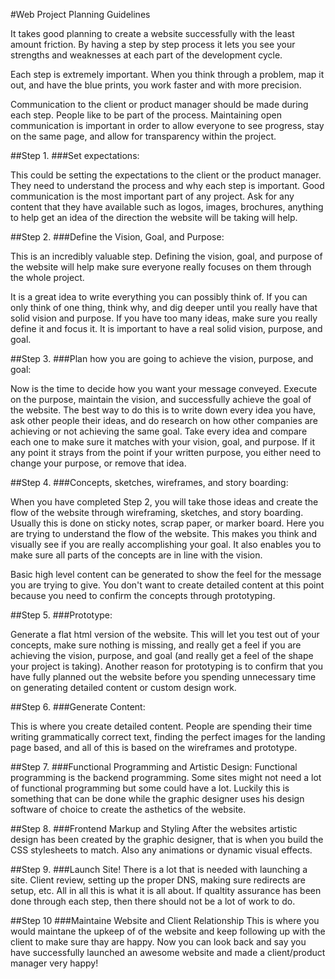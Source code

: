 #Web Project Planning Guidelines

It takes good planning to create a website successfully with the least amount friction. By having a step by step process it lets you see your strengths and weaknesses at each part of the development cycle.

Each step is extremely important. When you think through a problem, map it out, and have the blue prints, you work faster and with more precision.

Communication to the client or product manager should be made during each step. People like to be part of the process. Maintaining open communication is important in order to allow everyone to see progress, stay on the same page, and allow for transparency within the project.

##Step 1.
###Set expectations:

This could be setting the expectations to the client or the product manager. They need to understand the process and why each step is important. Good communication is the most important part of any project. Ask for any content that they have available such as logos, images, brochures, anything to help get an idea of the direction the website will be taking will help.

##Step 2.
###Define the Vision, Goal, and Purpose:

This is an incredibly valuable step. Defining the vision, goal, and purpose of the website will help make sure everyone really focuses on them through the whole project.

It is a great idea to write everything you can possibly think of. If you can only think of one thing, think why, and dig deeper until you really have that solid vision and purpose. If you have too many ideas, make sure you really define it and focus it. It is important to have a real solid vision, purpose, and goal.

##Step 3.
###Plan how you are going to achieve the vision, purpose, and goal:

Now is the time to decide how you want your message conveyed. Execute on the purpose, maintain the vision, and successfully achieve the goal of the website. The best way to do this is to write down every idea you have, ask other people their ideas, and do research on how other companies are achieving or not achieving the same goal. Take every idea and compare each one to make sure it matches with your vision, goal, and purpose. If it any point it strays from the point if your written purpose, you either need to change your purpose, or remove that idea.

##Step 4.
###Concepts, sketches, wireframes, and story boarding:

When you have completed Step 2, you will take those ideas and create the flow of the website through wireframing, sketches, and story boarding. Usually this is done on sticky notes, scrap paper, or marker board. Here you are trying to understand the flow of the website. This makes you think and visually see if you are really accomplishing your goal. It also enables you to make sure all parts of the concepts are in line with the vision.

Basic high level content can be generated to show the feel for the message you are trying to give. You don't want to create detailed content at this point because you need to confirm the concepts through prototyping.

##Step 5.
###Prototype:

Generate a flat html version of the website. This will let you test out of your concepts, make sure nothing is missing, and really get a feel if you are achieving the vision, purpose, and goal (and really get a feel of the shape your project is taking). Another reason for prototyping is to confirm that you have fully planned out the website before you spending unnecessary time on generating detailed content or custom design work.

##Step 6.
###Generate Content:

This is where you create detailed content. People are spending their time writing grammatically correct text, finding the perfect images for the landing page based, and all of this is based on the wireframes and prototype.

##Step 7.
###Functional Programming and Artistic Design:
Functional programming is the backend programming. Some sites might not need a lot of functional programming but some could have a lot. Luckily this is something that can be done while the graphic designer uses his design software of choice to create the asthetics of the website.

##Step 8.
###Frontend Markup and Styling
After the websites artistic design has been created by the graphic designer, that is when you build the CSS stylesheets to match. Also any animations or dynamic visual effects.

##Step 9.
###Launch Site!
There is a lot that is needed with launching a site. Client review, setting up the proper DNS, making sure redirects are setup, etc. All in all this is what it is all about. If qualtity assurance has been done through each step, then there should not be a lot of work to do.

##Step 10
###Maintaine Website and Client Relationship
This is where you would maintane the upkeep of of the website and keep following up with the client to make sure thay are happy. Now you can look back and say you have successfully launched an awesome website and made a client/product manager very happy!